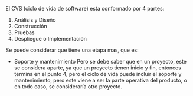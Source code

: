 El CVS (ciclo de vida de software) esta conformado por 4 partes:
1. Análisis y Diseño
2. Construcción
3. Pruebas
4. Despliegue o Implementación

Se puede considerar que tiene una etapa mas, que es:
- Soporte y mantenimiento
Pero se debe saber que en un proyecto, este se considera aparte, ya que un proyecto tienen inicio y fin, entonces termina en el punto 4, pero el ciclo de vida puede incluir el soporte y mantenimiento, pero este viene a ser la parte operativa del producto, o en todo caso, se consideraría otro proyecto.
